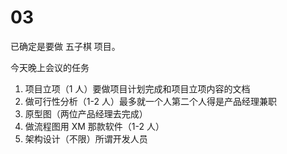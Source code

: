 # 03

已确定是要做 五子棋 项目。

今天晚上会议的任务

1. 项目立项（1 人）要做项目计划完成和项目立项内容的文档
2. 做可行性分析（1-2 人）最多就一个人第二个人得是产品经理兼职
3. 原型图（两位产品经理去完成）
4. 做流程图用 XM 那款软件（1-2 人）
5. 架构设计（不限）所谓开发人员
